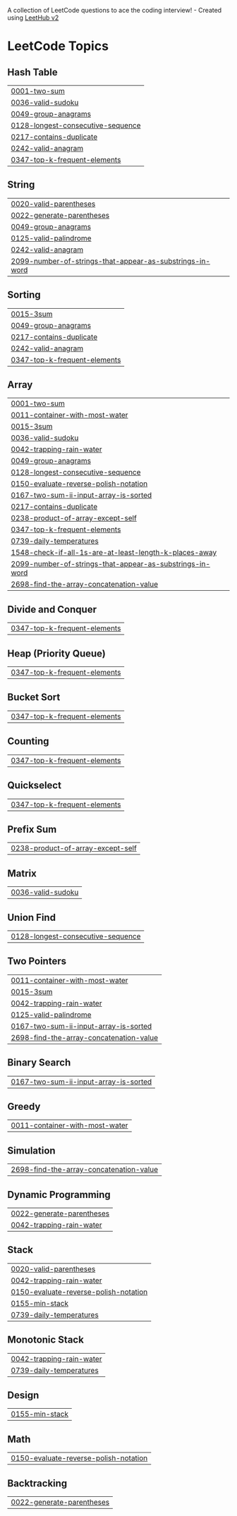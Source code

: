A collection of LeetCode questions to ace the coding interview! - Created using [LeetHub v2](https://github.com/arunbhardwaj/LeetHub-2.0)
<!---LeetCode Topics Start-->
# LeetCode Topics
## Hash Table
|  |
| ------- |
| [0001-two-sum](https://github.com/harshsinghinf/DSA/tree/master/0001-two-sum) |
| [0036-valid-sudoku](https://github.com/harshsinghinf/DSA/tree/master/0036-valid-sudoku) |
| [0049-group-anagrams](https://github.com/harshsinghinf/DSA/tree/master/0049-group-anagrams) |
| [0128-longest-consecutive-sequence](https://github.com/harshsinghinf/DSA/tree/master/0128-longest-consecutive-sequence) |
| [0217-contains-duplicate](https://github.com/harshsinghinf/DSA/tree/master/0217-contains-duplicate) |
| [0242-valid-anagram](https://github.com/harshsinghinf/DSA/tree/master/0242-valid-anagram) |
| [0347-top-k-frequent-elements](https://github.com/harshsinghinf/DSA/tree/master/0347-top-k-frequent-elements) |
## String
|  |
| ------- |
| [0020-valid-parentheses](https://github.com/harshsinghinf/DSA/tree/master/0020-valid-parentheses) |
| [0022-generate-parentheses](https://github.com/harshsinghinf/DSA/tree/master/0022-generate-parentheses) |
| [0049-group-anagrams](https://github.com/harshsinghinf/DSA/tree/master/0049-group-anagrams) |
| [0125-valid-palindrome](https://github.com/harshsinghinf/DSA/tree/master/0125-valid-palindrome) |
| [0242-valid-anagram](https://github.com/harshsinghinf/DSA/tree/master/0242-valid-anagram) |
| [2099-number-of-strings-that-appear-as-substrings-in-word](https://github.com/harshsinghinf/DSA/tree/master/2099-number-of-strings-that-appear-as-substrings-in-word) |
## Sorting
|  |
| ------- |
| [0015-3sum](https://github.com/harshsinghinf/DSA/tree/master/0015-3sum) |
| [0049-group-anagrams](https://github.com/harshsinghinf/DSA/tree/master/0049-group-anagrams) |
| [0217-contains-duplicate](https://github.com/harshsinghinf/DSA/tree/master/0217-contains-duplicate) |
| [0242-valid-anagram](https://github.com/harshsinghinf/DSA/tree/master/0242-valid-anagram) |
| [0347-top-k-frequent-elements](https://github.com/harshsinghinf/DSA/tree/master/0347-top-k-frequent-elements) |
## Array
|  |
| ------- |
| [0001-two-sum](https://github.com/harshsinghinf/DSA/tree/master/0001-two-sum) |
| [0011-container-with-most-water](https://github.com/harshsinghinf/DSA/tree/master/0011-container-with-most-water) |
| [0015-3sum](https://github.com/harshsinghinf/DSA/tree/master/0015-3sum) |
| [0036-valid-sudoku](https://github.com/harshsinghinf/DSA/tree/master/0036-valid-sudoku) |
| [0042-trapping-rain-water](https://github.com/harshsinghinf/DSA/tree/master/0042-trapping-rain-water) |
| [0049-group-anagrams](https://github.com/harshsinghinf/DSA/tree/master/0049-group-anagrams) |
| [0128-longest-consecutive-sequence](https://github.com/harshsinghinf/DSA/tree/master/0128-longest-consecutive-sequence) |
| [0150-evaluate-reverse-polish-notation](https://github.com/harshsinghinf/DSA/tree/master/0150-evaluate-reverse-polish-notation) |
| [0167-two-sum-ii-input-array-is-sorted](https://github.com/harshsinghinf/DSA/tree/master/0167-two-sum-ii-input-array-is-sorted) |
| [0217-contains-duplicate](https://github.com/harshsinghinf/DSA/tree/master/0217-contains-duplicate) |
| [0238-product-of-array-except-self](https://github.com/harshsinghinf/DSA/tree/master/0238-product-of-array-except-self) |
| [0347-top-k-frequent-elements](https://github.com/harshsinghinf/DSA/tree/master/0347-top-k-frequent-elements) |
| [0739-daily-temperatures](https://github.com/harshsinghinf/DSA/tree/master/0739-daily-temperatures) |
| [1548-check-if-all-1s-are-at-least-length-k-places-away](https://github.com/harshsinghinf/DSA/tree/master/1548-check-if-all-1s-are-at-least-length-k-places-away) |
| [2099-number-of-strings-that-appear-as-substrings-in-word](https://github.com/harshsinghinf/DSA/tree/master/2099-number-of-strings-that-appear-as-substrings-in-word) |
| [2698-find-the-array-concatenation-value](https://github.com/harshsinghinf/DSA/tree/master/2698-find-the-array-concatenation-value) |
## Divide and Conquer
|  |
| ------- |
| [0347-top-k-frequent-elements](https://github.com/harshsinghinf/DSA/tree/master/0347-top-k-frequent-elements) |
## Heap (Priority Queue)
|  |
| ------- |
| [0347-top-k-frequent-elements](https://github.com/harshsinghinf/DSA/tree/master/0347-top-k-frequent-elements) |
## Bucket Sort
|  |
| ------- |
| [0347-top-k-frequent-elements](https://github.com/harshsinghinf/DSA/tree/master/0347-top-k-frequent-elements) |
## Counting
|  |
| ------- |
| [0347-top-k-frequent-elements](https://github.com/harshsinghinf/DSA/tree/master/0347-top-k-frequent-elements) |
## Quickselect
|  |
| ------- |
| [0347-top-k-frequent-elements](https://github.com/harshsinghinf/DSA/tree/master/0347-top-k-frequent-elements) |
## Prefix Sum
|  |
| ------- |
| [0238-product-of-array-except-self](https://github.com/harshsinghinf/DSA/tree/master/0238-product-of-array-except-self) |
## Matrix
|  |
| ------- |
| [0036-valid-sudoku](https://github.com/harshsinghinf/DSA/tree/master/0036-valid-sudoku) |
## Union Find
|  |
| ------- |
| [0128-longest-consecutive-sequence](https://github.com/harshsinghinf/DSA/tree/master/0128-longest-consecutive-sequence) |
## Two Pointers
|  |
| ------- |
| [0011-container-with-most-water](https://github.com/harshsinghinf/DSA/tree/master/0011-container-with-most-water) |
| [0015-3sum](https://github.com/harshsinghinf/DSA/tree/master/0015-3sum) |
| [0042-trapping-rain-water](https://github.com/harshsinghinf/DSA/tree/master/0042-trapping-rain-water) |
| [0125-valid-palindrome](https://github.com/harshsinghinf/DSA/tree/master/0125-valid-palindrome) |
| [0167-two-sum-ii-input-array-is-sorted](https://github.com/harshsinghinf/DSA/tree/master/0167-two-sum-ii-input-array-is-sorted) |
| [2698-find-the-array-concatenation-value](https://github.com/harshsinghinf/DSA/tree/master/2698-find-the-array-concatenation-value) |
## Binary Search
|  |
| ------- |
| [0167-two-sum-ii-input-array-is-sorted](https://github.com/harshsinghinf/DSA/tree/master/0167-two-sum-ii-input-array-is-sorted) |
## Greedy
|  |
| ------- |
| [0011-container-with-most-water](https://github.com/harshsinghinf/DSA/tree/master/0011-container-with-most-water) |
## Simulation
|  |
| ------- |
| [2698-find-the-array-concatenation-value](https://github.com/harshsinghinf/DSA/tree/master/2698-find-the-array-concatenation-value) |
## Dynamic Programming
|  |
| ------- |
| [0022-generate-parentheses](https://github.com/harshsinghinf/DSA/tree/master/0022-generate-parentheses) |
| [0042-trapping-rain-water](https://github.com/harshsinghinf/DSA/tree/master/0042-trapping-rain-water) |
## Stack
|  |
| ------- |
| [0020-valid-parentheses](https://github.com/harshsinghinf/DSA/tree/master/0020-valid-parentheses) |
| [0042-trapping-rain-water](https://github.com/harshsinghinf/DSA/tree/master/0042-trapping-rain-water) |
| [0150-evaluate-reverse-polish-notation](https://github.com/harshsinghinf/DSA/tree/master/0150-evaluate-reverse-polish-notation) |
| [0155-min-stack](https://github.com/harshsinghinf/DSA/tree/master/0155-min-stack) |
| [0739-daily-temperatures](https://github.com/harshsinghinf/DSA/tree/master/0739-daily-temperatures) |
## Monotonic Stack
|  |
| ------- |
| [0042-trapping-rain-water](https://github.com/harshsinghinf/DSA/tree/master/0042-trapping-rain-water) |
| [0739-daily-temperatures](https://github.com/harshsinghinf/DSA/tree/master/0739-daily-temperatures) |
## Design
|  |
| ------- |
| [0155-min-stack](https://github.com/harshsinghinf/DSA/tree/master/0155-min-stack) |
## Math
|  |
| ------- |
| [0150-evaluate-reverse-polish-notation](https://github.com/harshsinghinf/DSA/tree/master/0150-evaluate-reverse-polish-notation) |
## Backtracking
|  |
| ------- |
| [0022-generate-parentheses](https://github.com/harshsinghinf/DSA/tree/master/0022-generate-parentheses) |
<!---LeetCode Topics End-->
